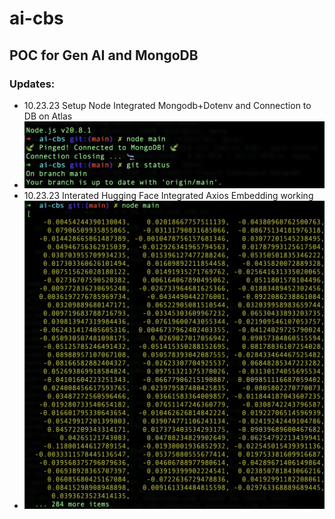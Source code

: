 # ai-cbs

## POC for Gen AI and MongoDB

### Updates:

- 10.23.23 Setup Node Integrated Mongodb+Dotenv and Connection to DB on Atlas
- ![Connection to MongoDB](/snapshots/Screenshot%202023-10-23%20at%208.23.54%20PM.png)
- 10.23.23 Interated Hugging Face Integrated Axios Embedding working
- ![Text Embedding](/snapshots/Screenshot%202023-10-23%20at%208.24.23%20PM.png)